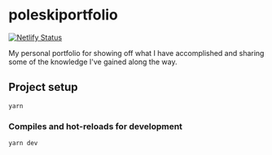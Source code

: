 # poleskiportfolio

[![Netlify Status](https://api.netlify.com/api/v1/badges/6faf58c6-4476-4fbb-a36e-f322609d1c14/deploy-status)](https://app.netlify.com/sites/poleskiportfolio/deploys)

My personal portfolio for showing off what I have accomplished and sharing some of the knowledge I've gained along the way. 

## Project setup
```
yarn
```

### Compiles and hot-reloads for development
```
yarn dev
```
